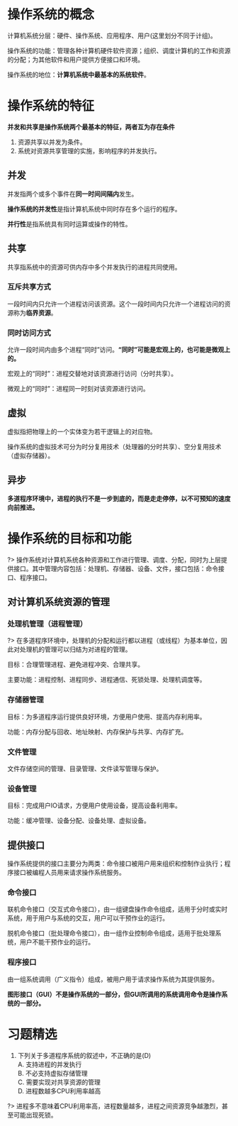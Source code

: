 
# 操作系统的概念

计算机系统分层：硬件、操作系统、应用程序、用户(这里划分不同于计组)。

操作系统的功能：管理各种计算机硬件软件资源；组织、调度计算机的工作和资源的分配；为其他软件和用户提供方便接口和环境。

操作系统的地位：**计算机系统中最基本的系统软件**。

# 操作系统的特征

**并发和共享是操作系统两个最基本的特征，两者互为存在条件**
1. 资源共享以并发为条件。
2. 系统对资源共享管理的实施，影响程序的并发执行。

## 并发

并发指两个或多个事件在**同一时间间隔内**发生。

**操作系统的并发性**是指计算机系统中同时存在多个运行的程序。

**并行性**是指系统具有同时运算或操作的特性。

## 共享

共享指系统中的资源可供内存中多个并发执行的进程共同使用。

### 互斥共享方式

一段时间内只允许一个进程访问该资源。这个一段时间内只允许一个进程访问的资源称为**临界资源**。

### 同时访问方式

允许一段时间内由多个进程“同时”访问。**“同时”可能是宏观上的，也可能是微观上的。**

宏观上的“同时”：进程交替地对该资源进行访问（分时共享）。

微观上的“同时”：进程同一时刻对该资源进行访问。

## 虚拟

虚拟指把物理上的一个实体变为若干逻辑上的对应物。

操作系统的虚拟技术可分为时分复用技术（处理器的分时共享）、空分复用技术（虚拟存储器）。

## 异步

**多道程序环境中，进程的执行不是一步到底的，而是走走停停，以不可预知的速度向前推进。**

# 操作系统的目标和功能

?> 操作系统对计算机系统各种资源和工作进行管理、调度、分配，同时为上层提供接口。其中管理内容包括：处理机、存储器、设备、文件，接口包括：命令接口、程序接口。

## 对计算机系统资源的管理

### 处理机管理（进程管理）

?> 在多道程序环境中，处理机的分配和运行都以进程（或线程）为基本单位，因此对处理机的管理可以归结为对进程的管理。

目标：合理管理进程、避免进程冲突、合理共享。

主要功能：进程控制、进程同步、进程通信、死锁处理、处理机调度等。

### 存储器管理

目标：为多道程序运行提供良好环境，方便用户使用、提高内存利用率。

功能：内存分配与回收、地址映射、内存保护与共享、内存扩充。

### 文件管理

文件存储空间的管理、目录管理、文件读写管理与保护。

### 设备管理

目标：完成用户IO请求，方便用户使用设备，提高设备利用率。

功能：缓冲管理、设备分配、设备处理、虚拟设备。

## 提供接口

操作系统提供的接口主要分为两类：命令接口被用户用来组织和控制作业执行；程序接口被编程人员用来请求操作系统服务。

### 命令接口

联机命令接口（交互式命令接口），由一组键盘操作命令组成，适用于分时或实时系统，用于用户与系统的交互，用户可以干预作业的运行。

脱机命令接口（批处理命令接口），由一组作业控制命令组成，适用于批处理系统，用户不能干预作业的运行。

### 程序接口

由一组系统调用（广义指令）组成，被用户用于请求操作系统为其提供服务。

**图形接口（GUI）不是操作系统的一部分，但GUI所调用的系统调用命令是操作系统的一部分。**


# 习题精选

1. 下列关于多道程序系统的叙述中，不正确的是(D)  
    A. 支持进程的并发执行  
    B. 不必支持虚拟存储管理  
    C. 需要实现对共享资源的管理  
    D. 进程数越多CPU利用率越高  

?> 进程多不意味着CPU利用率高，进程数量越多，进程之间资源竞争越激烈，甚至可能出现死锁。

